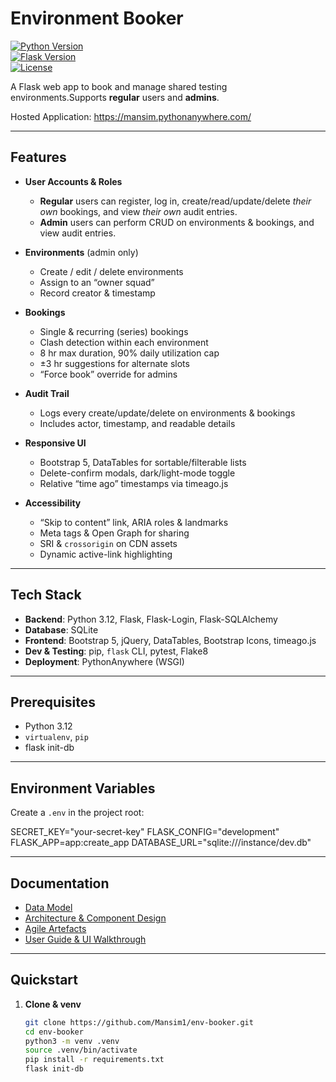 # Environment Booker

[![Python Version](https://img.shields.io/badge/python-3.12-blue)](https://www.python.org/)  
[![Flask Version](https://img.shields.io/badge/flask-2.x-green)](https://flask.palletsprojects.com/)  
[![License](https://img.shields.io/badge/license-MIT-lightgrey)](LICENSE)

A Flask web app to book and manage shared testing environments.Supports **regular** users and **admins**.

Hosted Application: https://mansim.pythonanywhere.com/

---

## Features

- **User Accounts & Roles**  
  - **Regular** users can register, log in, create/read/update/delete *their own* bookings, and view *their own* audit entries.  
  - **Admin** users can perform CRUD on environments & bookings, and view audit entries.

- **Environments** (admin only)  
  - Create / edit / delete environments  
  - Assign to an “owner squad”  
  - Record creator & timestamp

- **Bookings**  
  - Single & recurring (series) bookings  
  - Clash detection within each environment  
  - 8 hr max duration, 90% daily utilization cap  
  - ±3 hr suggestions for alternate slots  
  - “Force book” override for admins

- **Audit Trail**  
  - Logs every create/update/delete on environments & bookings  
  - Includes actor, timestamp, and readable details

- **Responsive UI**  
  - Bootstrap 5, DataTables for sortable/filterable lists  
  - Delete-confirm modals, dark/light-mode toggle  
  - Relative “time ago” timestamps via timeago.js

- **Accessibility**  
  - “Skip to content” link, ARIA roles & landmarks  
  - Meta tags & Open Graph for sharing  
  - SRI & `crossorigin` on CDN assets  
  - Dynamic active-link highlighting

---

## Tech Stack

- **Backend**: Python 3.12, Flask, Flask-Login, Flask-SQLAlchemy  
- **Database**: SQLite
- **Frontend**: Bootstrap 5, jQuery, DataTables, Bootstrap Icons, timeago.js  
- **Dev & Testing**: pip, `flask` CLI, pytest, Flake8  
- **Deployment**: PythonAnywhere (WSGI)

---

## Prerequisites

- Python 3.12  
- `virtualenv`, `pip`
- flask init-db

---

## Environment Variables

Create a `.env` in the project root:

SECRET_KEY="your-secret-key"
FLASK_CONFIG="development"
FLASK_APP=app:create_app
DATABASE_URL="sqlite:///instance/dev.db"

---

## Documentation

- [Data Model](docs/data-model.md)
- [Architecture & Component Design](docs/architecture.md)
- [Agile Artefacts](docs/agile-artifacts.md)
- [User Guide & UI Walkthrough](docs/user-guide.md)

---

## Quickstart

1. **Clone & venv**

   ```bash
   git clone https://github.com/Mansim1/env-booker.git
   cd env-booker
   python3 -m venv .venv
   source .venv/bin/activate
   pip install -r requirements.txt
   flask init-db
